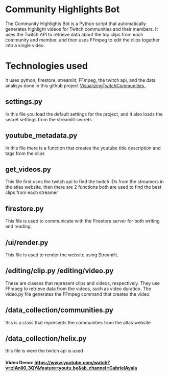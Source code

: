 # Community Highlights Bot

The Community Highlights Bot is a Python script that automatically generates highlight videos for Twitch communities and their members. It uses the Twitch API to retrieve data about the top clips from each community and member, and then uses FFmpeg to edit the clips together into a single video.

# Technologies used
It uses python, firestore, streamlit, FFmpeg, the twitch api, and the data analisys done in this github project [VisualizingTwitchCommunities
](https://github.com/KiranGershenfeld/VisualizingTwitchCommunities).

## settings.py
In this file you load the default settings for the project, and it also loads the secret settings from the streamlit secrets

## youtube_metadata.py
In this file there is a function that creates the youtube title description and tags from the clips 

## get_videos.py
This file first uses the twitch api to  find the twitch IDs from the streamers in the atlas website, then there are 2 functions both are used to find the best clips from each streamer

## firestore.py
This file is used to communicate with the Firestore server for both writing and reading.

## /ui/render.py
This file is used to render the website using Streamlit.

## /editing/clip.py /editing/video.py
These are classes that represent clips and videos, respectively. They use FFmpeg to retrieve data from the videos, such as video duration. The video.py file generates the FFmpeg command that creates the video.

## /data_collection/communities.py
this is a class that represents the communities from the atlas website

## /data_collection/helix.py
this file is were the twitch api is used

#### Video Demo:  <https://www.youtube.com/watch?v=zlAnIl0_3QY&feature=youtu.be&ab_channel=GabrielAyala>

